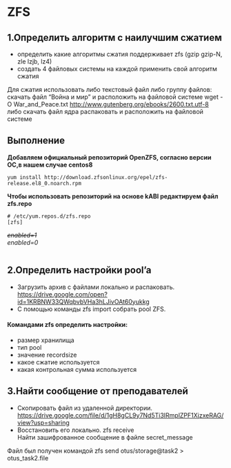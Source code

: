 # ZFS

## 1.Определить алгоритм с наилучшим сжатием 

- определить какие алгоритмы сжатия поддерживает zfs (gzip gzip-N, zle lzjb, lz4) 
- создать 4 файловых системы на каждой применить свой алгоритм сжатия 

Для сжатия использовать либо текстовый файл либо группу файлов:
скачать файл “Война и мир” и расположить на файловой системе
wget -O War_and_Peace.txt http://www.gutenberg.org/ebooks/2600.txt.utf-8
либо скачать файл ядра распаковать и расположить на файловой системе 

## Выполнение

__Добавляем официальный репозиторий OpenZFS, согласно версии ОС,в нашем случае centos8__

`yum install http://download.zfsonlinux.org/epel/zfs-release.el8_0.noarch.rpm`

__Чтобы использовать репозиторий на основе kABI редактируем файл zfs.repo__ 
```
# /etc/yum.repos.d/zfs.repo
[zfs]
```
_~~enabled=1~~_\
_enabled=0_
```

```

## 2.Определить настройки pool’a

- Загрузить архив с файлами локально и распаковать.\
https://drive.google.com/open?id=1KRBNW33QWqbvbVHa3hLJivOAt60yukkg 
- С помощью команды zfs import собрать pool ZFS.
#### Командами zfs определить настройки:
- размер хранилища
- тип pool
- значение recordsize
- какое сжатие используется
- какая контрольная сумма используется 


## 3.Найти сообщение от преподавателей

- Скопировать файл из удаленной директории.\
https://drive.google.com/file/d/1gH8gCL9y7Nd5Ti3IRmplZPF1XjzxeRAG/view?usp=sharing 
- Восстановить его локально. zfs receive\
Найти зашифрованное сообщение в файле secret_message

Файл был получен командой
zfs send otus/storage@task2 > otus_task2.file
